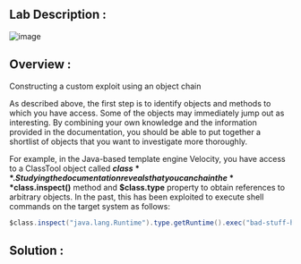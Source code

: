 ## Lab Description :

![image](https://github.com/sh3bu/Portswigger_labs/assets/67383098/5b3f8ce0-c871-4314-b5de-3fbc075cda05)

## Overview :

Constructing a custom exploit using an object chain

As described above, the first step is to identify objects and methods to which you have access. Some of the objects may immediately jump out as interesting. By combining your own knowledge and the information provided in the documentation, you should be able to put together a shortlist of objects that you want to investigate more thoroughly. 

For example, in the Java-based template engine Velocity, you have access to a ClassTool object called **$class**. Studying the documentation reveals that you can chain the **$class.inspect()** method and **$class.type** property to obtain references to arbitrary objects. In the past, this has been exploited to execute shell commands on the target system as follows:

```java
$class.inspect("java.lang.Runtime").type.getRuntime().exec("bad-stuff-here")
```
## Solution :

